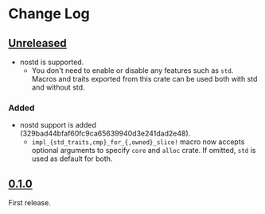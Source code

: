 # Change Log

## [Unreleased]

* nostd is supported.
    + You don't need to enable or disable any features such as `std`.
      Macros and traits exported from this crate can be used both with std and without std.

### Added
* nostd support is added (329bad44bfaf60fc9ca65639940d3e241dad2e48).
    * `impl_{std_traits,cmp}_for_{,owned}_slice!` macro now accepts optional arguments to specify
      `core` and `alloc` crate.
      If omitted, `std` is used as default for both.

## [0.1.0]

First release.

[Unreleased]: <https://github.com/lo48576/validated-slice/compare/v0.1.0...develop>
[0.1.0]: <https://github.com/lo48576/validated-slice/releases/tag/v0.1.0>
